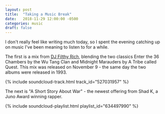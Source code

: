 ```yaml
---
layout: post
title:  "Taking a Music Break"
date:   2018-11-29 12:00:00 -0500
categories: music
draft: false
---
```


I don't really feel like writing much today, so I spent the evening catching up on music I've been meaning to listen to for a while. 

The first is a mix from [DJ Filthy Rich](https://soundcloud.com/djfilthyrich), blending the two classics Enter the 36 Chambers by the Wu Tang Clan and Midnight Marauders by A Tribe called Quest. This mix was released on November 9 - the same day the two albums were released in 1993.

{% include soundcloud-track.html track_id="527031957" %}

The next is "A Short Story About War" - the newest offering from Shad K, a Juno Award winning rapper.

{% include soundcloud-playlist.html playlist_id="634497990" %}